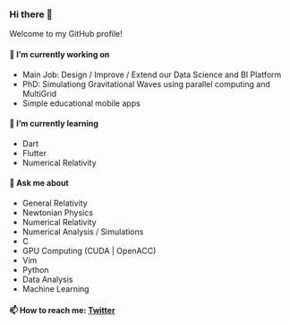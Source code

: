 ### Hi there 👋

Welcome to my GitHub profile!

#### 🔭 I’m currently working on

- Main Job: Design / Improve / Extend our Data Science and BI Platform
- PhD: Simulationg Gravitational Waves using parallel computing and MultiGrid
- Simple educational mobile apps

#### 🌱 I’m currently learning

- Dart
- Flutter
- Numerical Relativity

#### 💬 Ask me about

- General Relativity
- Newtonian Physics
- Numerical Relativity
- Numerical Analysis / Simulations
- C
- GPU Computing (CUDA | OpenACC)
- Vim
- Python
- Data Analysis
- Machine Learning

#### 📫 How to reach me: [Twitter](https://twitter.com/Gkratsia)


<!--
**ApollonGT/apollongt** is a ✨ _special_ ✨ repository because its `README.md` (this file) appears on your GitHub profile.

Here are some ideas to get you started:

- 🔭 I’m currently working on ...
- 🌱 I’m currently learning ...
- 👯 I’m looking to collaborate on ...
- 🤔 I’m looking for help with ...
- 💬 Ask me about ...
- 📫 How to reach me: ...
- 😄 Pronouns: ...
- ⚡ Fun fact: ...
-->
